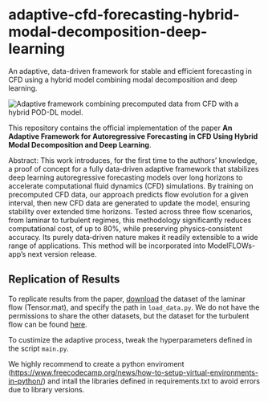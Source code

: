 # adaptive-cfd-forecasting-hybrid-modal-decomposition-deep-learning
An adaptive, data-driven framework for stable and efficient forecasting in CFD using a hybrid model combining modal decomposition and deep learning.

![Adaptive framework combining precomputed data from CFD with a hybrid POD-DL model.](https://github.com/user-attachments/assets/302acc9d-087a-4299-a066-3396aeaa5912)

This repository contains the official implementation of the paper **An Adaptive Framework for Autoregressive Forecasting in CFD Using Hybrid Modal Decomposition and Deep Learning**.

Abstract:
This work introduces, for the first time to the authors’ knowledge, a proof of concept for a fully data‑driven adaptive framework that stabilizes deep learning autoregressive forecasting models over long horizons to accelerate computational fluid dynamics (CFD) simulations. By training on precomputed CFD data, our approach predicts flow evolution for a given interval, then new CFD data are generated to update the model, ensuring stability over extended time horizons. Tested across three flow scenarios, from laminar to turbulent regimes, this methodology significantly reduces computational cost, of up to $80\%$, while preserving physics‐consistent accuracy. Its purely data‑driven nature makes it readily extensible to a wide range of applications. This method will be incorporated into ModelFLOWs-app’s next version release.

## Replication of Results
To replicate results from the paper, [download](https://drive.google.com/drive/folders/1_MkWVuWWoE3hGKPT0FbCba234KJ06kQo) the dataset of the laminar flow (Tensor.mat), and specify the path in `load_data.py`. We do not have the permissions to share the other datasets, but the dataset for the turbulent flow can be found [here](https://github.com/mendezVKI/MODULO/tree/master/download_all_data_exercises).

To custimize the adaptive process, tweak the hyperparameters defined in the script `main.py`.

We highly recommend to create a python enviroment (https://www.freecodecamp.org/news/how-to-setup-virtual-environments-in-python/) and intall the libraries defined in requirements.txt to avoid errors due to library versions.
